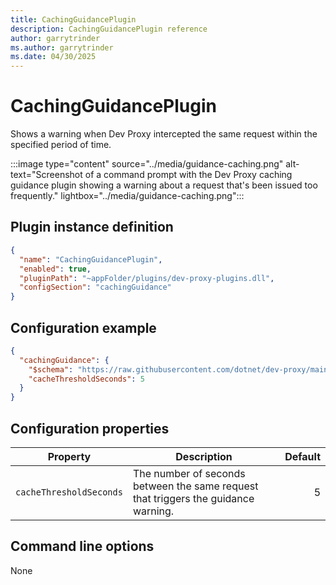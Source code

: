 ```yaml
---
title: CachingGuidancePlugin
description: CachingGuidancePlugin reference
author: garrytrinder
ms.author: garrytrinder
ms.date: 04/30/2025
---
```


# CachingGuidancePlugin

Shows a warning when Dev Proxy intercepted the same request within the specified period of time.

:::image type="content" source="../media/guidance-caching.png" alt-text="Screenshot of a command prompt with the Dev Proxy caching guidance plugin showing a warning about a request that's been issued too frequently." lightbox="../media/guidance-caching.png":::

## Plugin instance definition

```json
{
  "name": "CachingGuidancePlugin",
  "enabled": true,
  "pluginPath": "~appFolder/plugins/dev-proxy-plugins.dll",
  "configSection": "cachingGuidance"
}
```

## Configuration example

```json
{
  "cachingGuidance": {
    "$schema": "https://raw.githubusercontent.com/dotnet/dev-proxy/main/schemas/v0.27.0/cachingguidanceplugin.schema.json",
    "cacheThresholdSeconds": 5
  }
}
```

## Configuration properties

| Property | Description | Default |
|----------|-------------|--------:|
| `cacheThresholdSeconds` | The number of seconds between the same request that triggers the guidance warning. | 5 |

## Command line options

None
